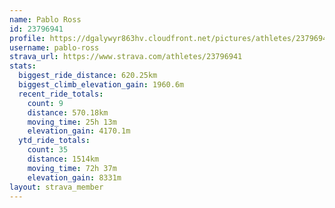 ```yaml
---
name: Pablo Ross
id: 23796941
profile: https://dgalywyr863hv.cloudfront.net/pictures/athletes/23796941/14615399/1/large.jpg
username: pablo-ross
strava_url: https://www.strava.com/athletes/23796941
stats:
  biggest_ride_distance: 620.25km
  biggest_climb_elevation_gain: 1960.6m
  recent_ride_totals:
    count: 9
    distance: 570.18km
    moving_time: 25h 13m
    elevation_gain: 4170.1m
  ytd_ride_totals:
    count: 35
    distance: 1514km
    moving_time: 72h 37m
    elevation_gain: 8331m
layout: strava_member
--- 
```

